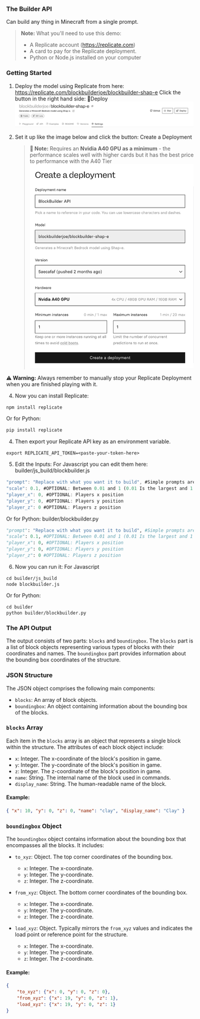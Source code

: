 ### The Builder API

Can build any thing in Minecraft from a single prompt. 

> **Note:** What you'll need to use this demo:
> - A Replicate account (https://replicate.com)
> - A card to pay for the Replicate deployment. 
> - Python or Node.js installed on your computer

### Getting Started
1. Deploy the model using Replicate from here: https://replicate.com/blockbuilderjoe/blockbuilder-shap-e
	Click the button in the right hand side:  🚀Deploy
	![Screenshot1](../img/Screenshot1.png)
	
3.  Set it up like the image below and click the button: Create a Deployment 
    > **📝 Note:** Requires an **Nvidia A40 GPU as a minimum** - the performance scales well with higher cards but it has the best price to performance with the A40 Tier
   ![Screenshot2](../img/Screenshot2.png)

**⚠️ Warning:** Always remember to manually stop your Replicate Deployment when you are finished playing with it.

4. Now you can install Replicate: 
```shell
npm install replicate
```
 Or for Python:
```python
pip install replicate
```
4. Then export your Replicate API key as an environment variable. 
```shell
export REPLICATE_API_TOKEN=<paste-your-token-here>
```
5. Edit the Inputs: 
For Javascript you can edit them here: builder/js_build/blockbuilder.js
```javascript
"prompt": "Replace with what you want it to build", #Simple prompts are better i.e "Brown dog" rather than "build a brown dog"
"scale": 0.1, #OPTIONAL: Between 0.01 and 1 (0.01 Is the largest and 1 is the smallest)
"player_x": 0, #OPTIONAL: Players x position
"player_y": 0, #OPTIONAL: Players y position
"player_z": 0 #OPTIONAL: Players z position
```
Or for Python: builder/blockbuilder.py
```python
"prompt": "Replace with what you want it to build", #Simple prompts are better i.e "Brown dog" rather than "build a brown dog"
"scale": 0.1, #OPTIONAL: Between 0.01 and 1 (0.01 Is the largest and 1 is the smallest)
"player_x": 0, #OPTIONAL: Players x position
"player_y": 0, #OPTIONAL: Players y position
"player_z": 0 #OPTIONAL: Players z position
```
6. Now you can run it: 
For Javascript
```shell
cd builder/js_build
node blockbuilder.js
```
Or for Python: 
```
cd builder
python builder/blockbuilder.py
```
### The API Output

The output consists of two parts: `blocks` and `boundingbox`. The `blocks` part is a list of block objects representing various types of blocks with their coordinates and names. The `boundingbox` part provides information about the bounding box coordinates of the structure.
### JSON Structure

The JSON object comprises the following main components:

- `blocks`: An array of block objects.
- `boundingbox`: An object containing information about the bounding box of the blocks.
### `blocks` Array
Each item in the `blocks` array is an object that represents a single block within the structure. The attributes of each block object include:

- `x`: Integer. The x-coordinate of the block's position in game.
- `y`: Integer. The y-coordinate of the block's position in game.
- `z`: Integer. The z-coordinate of the block's position in game.
- `name`: String. The internal name of the block used in commands.
- `display_name`: String. The human-readable name of the block.
#### Example:

```json
{ "x": 10, "y": 0, "z": 0, "name": "clay", "display_name": "Clay" }
```

### `boundingbox` Object

The `boundingbox` object contains information about the bounding box that encompasses all the blocks. It includes:

- `to_xyz`: Object. The top corner coordinates of the bounding box.
    - `x`: Integer. The x-coordinate.
    - `y`: Integer. The y-coordinate.
    - `z`: Integer. The z-coordinate.
    
- `from_xyz`: Object. The bottom corner coordinates of the bounding box.
    - `x`: Integer. The x-coordinate.
    - `y`: Integer. The y-coordinate.
    - `z`: Integer. The z-coordinate.
    
- `load_xyz`: Object. Typically mirrors the `from_xyz` values and indicates the load point or reference point for the structure. 
    - `x`: Integer. The x-coordinate.
    - `y`: Integer. The y-coordinate.
    - `z`: Integer. The z-coordinate.

#### Example:

```json
{ 	
	"to_xyz": {"x": 0, "y": 0, "z": 0},
	"from_xyz": {"x": 19, "y": 0, "z": 1},
	"load_xyz": {"x": 19, "y": 0, "z": 1} 
}
```
